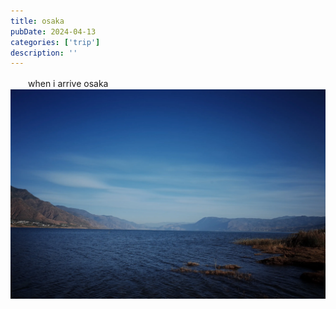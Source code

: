 ```yaml
---
title: osaka
pubDate: 2024-04-13
categories: ['trip']
description: ''
---
```


　　when i arrive osaka
![R0002332](https://github.com/Ayuanzzz/picx-images-hosting/raw/master/R0002332.syqfnywjh.webp)



